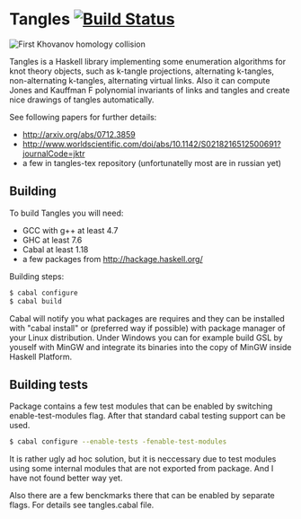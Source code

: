 # Tangles [![Build Status](https://github.com/mishun/tangles/actions/workflows/ci.yml/badge.svg)](https://github.com/mishun/tangles/actions/workflows/ci.yml)

![First Khovanov homology collision](https://mishun.github.io/img/kh-collision-9.png)

Tangles is a Haskell library implementing some enumeration algorithms for knot theory objects,
such as k-tangle projections, alternating k-tangles, non-alternating k-tangles, alternating
virtual links. Also it can compute Jones and Kauffman F polynomial invariants of links and
tangles and create nice drawings of tangles automatically.

See following papers for further details:
  - http://arxiv.org/abs/0712.3859
  - http://www.worldscientific.com/doi/abs/10.1142/S0218216512500691?journalCode=jktr
  - a few in tangles-tex repository (unfortunatelly most are in russian yet)


## Building

To build Tangles you will need:

  - GCC with g++ at least 4.7
  - GHC at least 7.6
  - Cabal at least 1.18
  - a few packages from http://hackage.haskell.org/

Building steps:
```sh
$ cabal configure
$ cabal build
```
Cabal will notify you what packages are requires and they can be installed with "cabal install" or
(preferred way if possible) with package manager of your Linux distribution. Under Windows you can
for example build GSL by youself with MinGW and integrate its binaries into the copy of MinGW inside
Haskell Platform.


## Building tests

Package contains a few test modules that can be enabled by switching enable-test-modules flag. After
that standard cabal testing support can be used.
```sh
$ cabal configure --enable-tests -fenable-test-modules
```
It is rather ugly ad hoc solution, but it is neccessary due to test modules using some internal modules
that are not exported from package. And I have not found better way yet.

Also there are a few benckmarks there that can be enabled by separate flags. For details see
tangles.cabal file.
